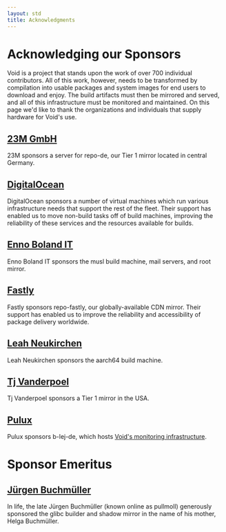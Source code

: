 ```yaml
---
layout: std
title: Acknowledgments
---
```


# Acknowledging our Sponsors

Void is a project that stands upon the work of over 700 individual
contributors.  All of this work, however, needs to be transformed by
compilation into usable packages and system images for end users to
download and enjoy.  The build artifacts must then be mirrored and
served, and all of this infrastructure must be monitored and
maintained.  On this page we'd like to thank the organizations and
individuals that supply hardware for Void's use.

## [23M GmbH](https://23m.com)

23M sponsors a server for repo-de, our Tier 1 mirror located in
central Germany.

## [DigitalOcean](https://www.digitalocean.com/)

DigitalOcean sponsors a number of virtual machines which run various
infrastructure needs that support the rest of the fleet.  Their
support has enabled us to move non-build tasks off of build machines,
improving the reliability of these services and the resources
available for builds.

## [Enno Boland IT](https://ebo.land)

Enno Boland IT sponsors the musl build machine, mail servers, and
root mirror.

## [Fastly](https://www.fastly.com)

Fastly sponsors repo-fastly, our globally-available CDN mirror.
Their support has enabled us to improve the reliability and accessibility
of package delivery worldwide.

## [Leah Neukirchen](http://leahneukirchen.org/)

Leah Neukirchen sponsors the aarch64 build machine.

## [Tj Vanderpoel](#)

Tj Vanderpoel sponsors a Tier 1 mirror in the USA.

## [Pulux](#)

Pulux sponsors b-lej-de, which hosts [Void's monitoring
infrastructure](https://grafana.s.voidlinux.org/).

# Sponsor Emeritus

## [Jürgen Buchmüller](#)

In life, the late Jürgen Buchmüller (known online as pullmoll) generously
sponsored the glibc builder and shadow mirror in the name of his mother, Helga
Buchmüller.
